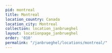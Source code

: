 ```yaml
---
pid: montreal
title: Montreal
location_country: Canada
location_city: Montreal
collection: location_janbrueghel
layout: locationpage_janbrueghel
order: '010'
permalink: "/janbrueghel/locations/montreal/"
---
```

